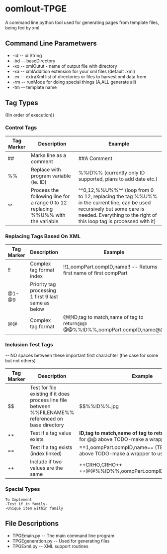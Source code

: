 # oomlout-TPGE
A command line python tool used for generating pages from template files, being fed by xml.

## Command Line Parametwers

* -id				-- id String
* -bd				-- baseDirectory
* -xo				-- xmlOutut - name of output file with directory
* -xa				-- xmlAddition extension for your xml files (default .xml)
* -ex				-- extraXml list of directories or files to harvest xml data from
* -rm				-- runMode for doing special things (A,ALL generate all)
* -tm 			-- template name


## Tag Types

((In order of execution))

### Control Tags

|Tag Marker			|	Description																			|	Example	
|-------------------|---------------------------------------------------------------------------------------|-------------------------------|
| ## 				|	Marks line as a comment																|	##A Comment		
| %% 				|	Replace with program variable (ie. ID)												|	%%ID%%	(currently only ID supported, plans to add date etc.)
| ^^			 	|	Process the following line for a range 0 to 12 replacing %%U%% with the variable	|	^^0,12,%%U%%^^  (loop from 0 to 12, replacing the tag %%U%% in the current line, can be used recursively but some care is needed. Everything to the right of this loop tag is processed with it)

### Replacing Tags Based On XML

|Tag Marker			|	Description																			|	Example	
|-------------------|---------------------------------------------------------------------------------------|-------------------------------|
| !!				| Complex tag format index																|	!!1,oompPart.oompID,name!! -- Returns first name of first oompPart
| @1-@9				| Priority tag processing 1 first 9 last same as below									|
| @@ 				| Complex tag format																	|	@@ID,tag to match,name of tag to return@@		@@%%ID%%,oompPart.oompID,name@@

### Inclusion Test Tags

-- NO spaces between these important first charachter (the case for some but not others)

|Tag Marker			|	Description																			|	Example	
|-------------------|---------------------------------------------------------------------------------------|-------------------------------|
| $$ 				| Test for file existing if it does process line file between %%FILENAME%% referenced on base directory | $$%%ID%%.jpg	|
| ** 				| Test if a tag value exists															|	**ID,tag to match,name of tag to return** (TEST value for  @@ above TODO-make a wrapper to use @@)
| == 				| Test if a tag exists (index linked)													|	==1,oompPart.oompID,name== (TEST value for  !! above TODO-make a wrapper to use !!)
| ++ 				| Include if two values are the same													|	++CRHO,CRHO++ ++@@%%ID%%,oompPart.oompID,hexID@@,AEA++	

### Special Types

	To Implement
	-Test if in family-
	-Unique item within family


## File Descriptions

* TPGEmain.py		-- The main command line program
* TPGEgeneration.py	-- Used for generating files
* TPGExml.py			-- XML support routines